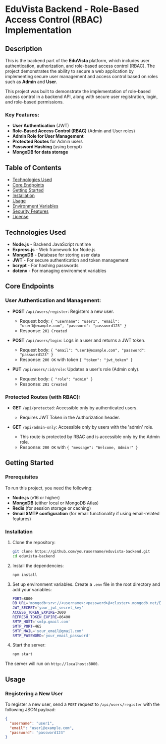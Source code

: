 # EduVista Backend - Role-Based Access Control (RBAC) Implementation

## Description

This is the backend part of the **EduVista** platform, which includes user authentication, authorization, and role-based access control (RBAC). The project demonstrates the ability to secure a web application by implementing secure user management and access control based on roles such as **Admin** and **User**. 

This project was built to demonstrate the implementation of role-based access control in a backend API, along with secure user registration, login, and role-based permissions.

### Key Features:
- **User Authentication** (JWT)
- **Role-Based Access Control (RBAC)** (Admin and User roles)
- **Admin Role for User Management**
- **Protected Routes** for Admin users
- **Password Hashing** (using bcrypt)
- **MongoDB for data storage**

## Table of Contents
- [Technologies Used](#technologies-used)
- [Core Endpoints](#core-endpoints)
- [Getting Started](#getting-started)
- [Installation](#installation)
- [Usage](#usage)
- [Environment Variables](#environment-variables)
- [Security Features](#security-features)
- [License](#license)

## Technologies Used
- **Node.js** - Backend JavaScript runtime
- **Express.js** - Web framework for Node.js
- **MongoDB** - Database for storing user data
- **JWT** - For secure authentication and token management
- **bcrypt** - For hashing passwords
- **dotenv** - For managing environment variables

## Core Endpoints

### User Authentication and Management:
- **POST** `/api/users/register`: Registers a new user.
  - Request body: `{ "username": "user1", "email": "user1@example.com", "password": "password123" }`
  - Response: `201 Created`

- **POST** `/api/users/login`: Logs in a user and returns a JWT token.
  - Request body: `{ "email": "user1@example.com", "password": "password123" }`
  - Response: `200 OK` with token `{ "token": "jwt_token" }`
  
- **PUT** `/api/users/:id/role`: Updates a user's role (Admin only).
  - Request body: `{ "role": "admin" }`
  - Response: `201 Created`

### Protected Routes (with RBAC):
- **GET** `/api/protected`: Accessible only by authenticated users.
  - Requires JWT Token in the Authorization header.

- **GET** `/api/admin-only`: Accessible only by users with the 'admin' role.
  - This route is protected by RBAC and is accessible only by the Admin role.
  - Response: `200 OK` with `{ "message": "Welcome, Admin!" }`

## Getting Started

### Prerequisites
To run this project, you need the following:
- **Node.js** (v16 or higher)
- **MongoDB** (either local or MongoDB Atlas)
- **Redis** (for session storage or caching)
- **Gmail SMTP configuration** (for email functionality if using email-related features)

### Installation

1. Clone the repository:

    ```bash
    git clone https://github.com/yourusername/eduvista-backend.git
    cd eduvista-backend
    ```

2. Install the dependencies:

    ```bash
    npm install
    ```

3. Set up environment variables. Create a `.env` file in the root directory and add your variables:

    ```bash
    PORT=8000
    DB_URL='mongodb+srv://<username>:<password>@<cluster>.mongodb.net/EduVista'
    JWT_SECRET='your_jwt_secret_key'
    ACCESS_TOKEN_EXPIRE=3600
    REFRESH_TOKEN_EXPIRE=86400
    SMTP_HOST='smtp.gmail.com'
    SMTP_PORT=465
    SMTP_MAIL='your_email@gmail.com'
    SMTP_PASSWORD='your_email_password'
    ```

4. Start the server:

    ```bash
    npm start
    ```

The server will run on `http://localhost:8000`.

## Usage

### Registering a New User
To register a new user, send a `POST` request to `/api/users/register` with the following JSON payload:

```json
{
  "username": "user1",
  "email": "user1@example.com",
  "password": "password123"
}
